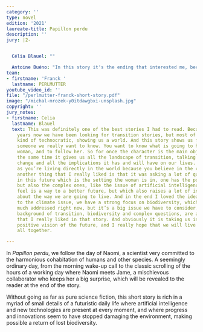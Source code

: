 ```yaml
---
category: ''
type: novel
edition: '2021'
laureate-title: Papillon perdu
description: ''
jury: |2-


  Célia Blauel: ""

  Antoine Buéno: "In this story it's the ending that interested me, because something happens at the end, and it's a bit of a surprise for the reader. This is also a quality that one can like to find in a short story."
team:
- firstname: 'Franck '
  lastname: PERLMUTTER
youtube_video_id: ''
file: "/perlmutter-franck-short-story.pdf"
image: "/michal-mrozek-y0itdawgbxi-unsplash.jpg"
copyright: ''
jury_notes:
- firstname: Celia
  lastname: Blauel
  text: This was definitely one of the best stories I had to read. Because for many
    years now we have been looking for transition stories, but most of the time it’s
    kind of technocratic, showing us a world. And this story shows us first a character,
    someone we really want to know. You want to know what is going to happen to this
    woman, and to follow her. So for once the character is the main object, but at
    the same time it gives us all the landscape of transition, talking about climate
    change and all the implications it has and will have on our lives. That was interesting
    as you’re living directly in the world because you believe in the character. Then
    another thing that I really liked is that it was asking a lot of questions. Because
    in this future which is the setting the woman is in, one has the positive aspects
    but also the complex ones, like the issue of artificial intelligence, which you
    feel is a way to a better future, but which also raises a lot of interrogations
    about the way we are going to live. And in the end I loved the idea that, in addition
    to the climate issue, we have a strong focus on biodiversity, which is not so
    much addressed right now, but it’s a big issue we have to consider. So character,
    background of transition, biodiversity and complex questions, are all the elements
    that I really liked in that story. And obviously it is taking us into a really
    positive vision of the future, and I really hope that we will live in that future
    all together.

---
```

In _Papillon perdu_, we follow the day of Naomi, a scientist very committed to the harmonious cohabitation of humans and other species. A seemingly ordinary day, from the morning wake-up call to the classic scrolling of the hours of a working day where Naomi meets Jame, a mischievous collaborator who keeps her a big surprise, which will be revealed to the reader at the end of the story. 

Without going as far as pure science fiction, this short story is rich in a myriad of small details of a futuristic daily life where artificial intelligence and new technologies are present at every moment, and where progress and innovations seem to have stopped damaging the environment, making possible a return of lost biodiversity.